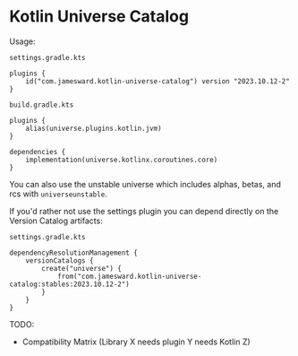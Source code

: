 # Kotlin Universe Catalog

Usage:

`settings.gradle.kts`
```
plugins {
    id("com.jamesward.kotlin-universe-catalog") version "2023.10.12-2"
}
```

`build.gradle.kts`
```
plugins {
    alias(universe.plugins.kotlin.jvm)
}

dependencies {
    implementation(universe.kotlinx.coroutines.core)
}
```

You can also use the unstable universe which includes alphas, betas, and rcs with `universeunstable`.

If you'd rather not use the settings plugin you can depend directly on the Version Catalog artifacts:

`settings.gradle.kts`
```
dependencyResolutionManagement {
    versionCatalogs {
        create("universe") {
            from("com.jamesward.kotlin-universe-catalog:stables:2023.10.12-2")
        }
    }
}
```

TODO:
- Compatibility Matrix (Library X needs plugin Y needs Kotlin Z)

